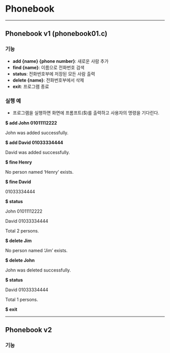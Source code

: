# Phonebook
---
## Phonebook v1 (phonebook01.c)

### 기능

- **add {name} {phone number}**: 새로운 사람 추가
- **find {name}**: 이름으로 전화번호 검색
- **status**: 전화번호부에 저장된 모든 사람 출력
- **delete {name}**: 전화번호부에서 삭제
- **exit**: 프로그램 종료

### 실행 예

- 프로그램을 실행하면 화면에 프롬프트($)를 출력하고 사용자의 명령을 기다린다.

**$ add John 01011112222**

John was added successfully.

**$ add David 01033334444**

David was added successfully.

**$ fine Henry**

No person named ‘Henry’ exists.

**$ fine David**

01033334444

**$ status**

John 01011112222

David 01033334444

Total 2 persons.

**$ delete Jim**

No person named ‘Jim’ exists.

**$ delete John**

John was deleted successfully.

**$ status**

David 01033334444

Total 1 persons.

**$ exit**

---

## Phonebook v2

### 기능
